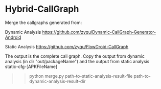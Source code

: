# Hybrid-CallGraph
Merge the callgraphs generated from:
  
  Dynamic Analysis https://github.com/zyqu/Dynamic-CallGraph-Generator-Android
  
  Static Analysis https://github.com/zyqu/FlowDroid-CallGraph

The output is the complete call graph. 
Copy the output from dynamic analysis (in dir "out/packageName") and the output from static analysis static-cfg-[APKFileName]

>> python merge.py path-to-static-analysis-result-file path-to-dynamic-analysis-result-dir
